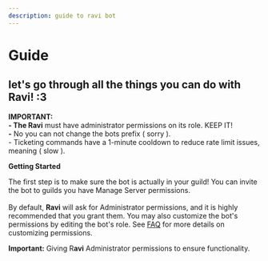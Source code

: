 ```yaml
---
description: guide to ravi bot
---
```


# Guide

## let's go through all the things you can do with Ravi! :3 <a href="#lets-go-through-all-the-things-you-can-do-with-the-kbots-3" id="lets-go-through-all-the-things-you-can-do-with-the-kbots-3"></a>

**IMPORTANT:**\
**- The Ravi** must have administrator permissions on its role. KEEP IT! \
**-** No you can not change the bots prefix ( sorry ). \
\- Ticketing commands have a 1-minute cooldown to reduce rate limit issues, meaning ( slow ).&#x20;

**Getting Started**

The first step is to make sure the bot is actually in your guild! You can invite the bot to guilds you have Manage Server permissions.\
\
By default, **Ravi** will ask for Administrator permissions, and it is highly recommended that you grant them. You may also customize the bot's permissions by editing the bot's role. See [FAQ](https://ravi-docs.gitbook.io/ravi-documentaion/faq) for more details on customizing permissions.

**Important:** Giving R**avi** Administrator permissions to ensure functionality.
